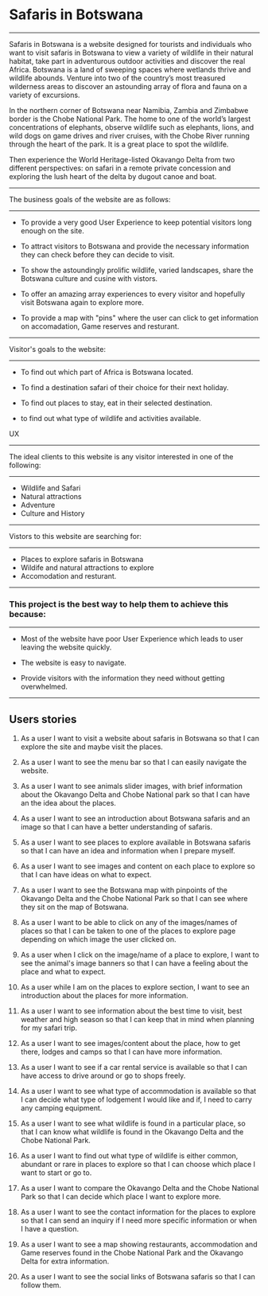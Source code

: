 # Safaris in Botswana
---

 Safaris in Botswana is a website designed for tourists and individuals who want to visit safaris in Botswana to view a variety of wildlife in their natural habitat, take part in adventurous outdoor activities and discover the real Africa. Botswana is a land of sweeping spaces where wetlands thrive and wildlife abounds. Venture into two of the country’s most treasured wilderness areas to discover an astounding array of flora and fauna on a variety of excursions.

 In the northern corner of Botswana near Namibia, Zambia and Zimbabwe border is the Chobe National Park. The home to one of the world’s largest concentrations of elephants, observe wildlife such as elephants, lions, and wild dogs on game drives and river cruises,  with the Chobe River running through the heart of the park. It is a great place to spot the wildlife.

 Then experience the World Heritage-listed Okavango Delta from two different perspectives: on safari in a remote private concession and exploring the lush heart of the delta by dugout canoe and boat.

***
 The business goals of the website are as follows:
 ***
 
 * To provide a very good User Experience to keep potential visitors long enough on the site.

 * To attract visitors to Botswana and provide the necessary information they can check before they can decide to visit.

 * To show the astoundingly prolific wildlife, varied landscapes, share the Botswana culture and cusine with vistors.

 * To offer an amazing array experiences to every visitor and hopefully visit Botswana again to explore more.

 * To provide a map with "pins" where the user can click to get information on accomadation, Game reserves and resturant.
***

 Visitor's goals to the website:
 ***
 * To find out which part of Africa is Botswana located.

 * To find a destination safari of their choice for their next holiday.

* To find out places to stay, eat in their selected destination.

 * to find out what type of wildlife and activities available.
 
UX
***
 The ideal clients to this website is any visitor interested in one of the following:
 ___

 * Wildlife and Safari
 * Natural attractions
 * Adventure
 * Culture and History
***
Vistors to this website are searching for:
___

* Places to explore safaris in Botswana
* Wildife and natural attractions to explore
* Accomodation and resturant.
***

### This project is the best way to help them to achieve this because:
___

* Most of the website have poor User Experience which leads to user leaving the website quickly.

* The website is easy to navigate.

* Provide visitors with the information they need without getting overwhelmed.
***

## Users stories
1. As a user I want to visit a website about safaris in Botswana so that I can explore the site and maybe visit the places.

2. As a user I want to see the menu bar so that I can easily navigate the website.

3. As a user I want to see animals slider images, with brief information about the Okavango Delta and Chobe National park so    that I can have an the idea about the places.

4. As a user I want to see an introduction about Botswana safaris and an image so that I can have a better understanding of safaris. 

5. As a user I want to see places to explore available in Botswana safaris so that I can have an idea and information when I prepare myself.

6. As a user I want to see images and content on each place to explore so that I can have ideas on what to expect.

7. As a user I want to see the Botswana map with pinpoints of the Okavango Delta and the Chobe National Park so that I can see where they sit on the map of Botswana.

8. As a user I want to be able to click on any of the images/names of places so that I can be taken to one of the places to explore page depending on which image the user clicked on.

9. As a user when I click on the image/name of a place to explore, I want to see the animal's image banners so that I can have a feeling about the place and what to expect.

10. As a user while I am on the places to explore section, I want to see an introduction about the places for more information.

11. As a user I want to see information about the best time to visit, best weather and high season so that I can keep that in mind when planning for my safari trip.

12. As a user I want to see images/content about the place, how to get there, lodges and camps so that I can have more information.

13. As a user I want to see if a car rental service is available so that I can have access to drive around or go to shops freely.

14. As a user I want to see what type of accommodation is available so that I can decide what type of lodgement I would like and if, I need to carry any camping equipment.

15. As a user I want to see what wildlife is found in a particular place, so that I can know what wildlife is found in the Okavango Delta and the Chobe National Park.

16. As a user I want to find out what type of wildlife is either common, abundant or rare in places to explore so that I can choose which place I want to start or go to.

17. As a user I want to compare the Okavango Delta and the Chobe National Park so that I can decide which place I want to explore more.

18. As a user I want to see the contact information for the places to explore so that I can send an inquiry if I need more specific information or when I have a question.

19. As a user I want to see a map showing restaurants, accommodation and Game reserves found in the Chobe National Park and the Okavango Delta for extra information.

20. As a user I want to see the social links of Botswana safaris so that I can follow them.


